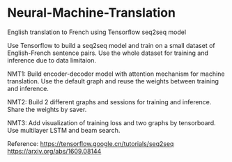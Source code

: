 # Neural-Machine-Translation
English translation to French using Tensorflow seq2seq model

Use Tensorflow to build a seq2seq model and train on a small dataset of English-French sentence pairs. 
Use the whole dataset for training and inference due to data limitaion.

NMT1: Build encoder-decoder model with attention mechanism for machine translation. Use the default graph and reuse the weights between training and inference.

NMT2: Build 2 different graphs and sessions for training and inference. Share the weights by saver.

NMT3: Add visualization of training loss and two graphs by tensorboard. Use multilayer LSTM and beam search.

Reference: 
https://tensorflow.google.cn/tutorials/seq2seq
https://arxiv.org/abs/1609.08144
